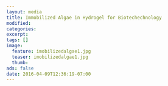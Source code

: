 ```yaml
---
layout: media
title: Immobilized Algae in Hydrogel for Biotechechnology
modified:
categories: 
excerpt:
tags: []
image:
  feature: imobilizedalgae1.jpg
  teaser: imobilizedalgae1.jpg
  thumb:
ads: false
date: 2016-04-09T12:36:19-07:00
---
```


